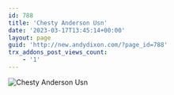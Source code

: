 ```yaml
---
id: 788
title: 'Chesty Anderson Usn'
date: '2023-03-17T13:45:14+00:00'
layout: page
guid: 'http://new.andydixon.com/?page_id=788'
trx_addons_post_views_count:
    - '1'
---
```


![Chesty Anderson Usn](https://i0.wp.com/assets.g8x2.ldn.idrivee2-23.com/posters/Chesty%20Anderson%20Usn%2001.jpg?w=1200&ssl=1 "Chesty Anderson Usn")